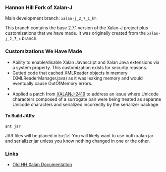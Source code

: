 ### Hannon Hill Fork of Xalan-J
Main development branch: `xalan-j_2_7_1_hh`

This branch contains the base 2.7.1 version of the Xalan-J project plus customizations that we have made.  It was originally created from the `xalan-j_2_7_x` branch.

### Customizations We Have Made
- Ability to enable/disable Xalan Javascript and Xalan Java extensions via a system property.  This customization exists for security reasons.
- Gutted code that cached XMLReader objects in memory (XMLReaderManager.java) as it was leaking memory and would eventually cause OutOfMemory errors.
- 
- Applied a patch from [XALANJ-2419](https://issues.apache.org/jira/browse/XALANJ-2419) to address an issue where Unicode characters composed of a surrogate pair were being treated as separate Unicode characters and serialized incorrectly by the serializer package.

#### To Build JARs:
```
ant jar
```

JAR files will be placed in `build`.  You will likely want to use both xalan.jar and serializer.jar unless you know nothing changed in one or the other.

### Links
- [Old HH Xalan Documentation](https://hannonhill.jira.com/wiki/spaces/CSCD/pages/8651846/Upgrading+XalanJ)